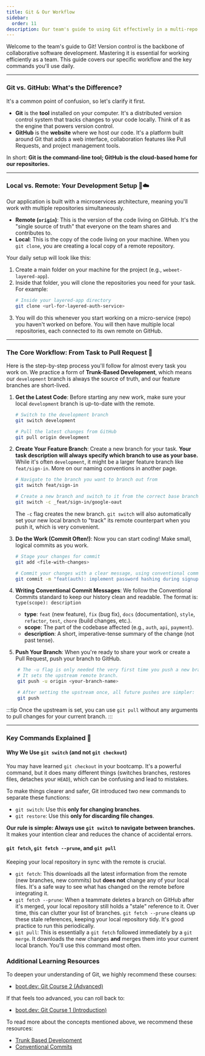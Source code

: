```yaml
---
title: Git & Our Workflow
sidebar:
  order: 11
description: Our team's guide to using Git effectively in a multi-repo environment.
---
```


Welcome to the team's guide to Git! Version control is the backbone of collaborative software development. Mastering it is essential for working efficiently as a team. This guide covers our specific workflow and the key commands you'll use daily.

---

### Git vs. GitHub: What's the Difference?

It's a common point of confusion, so let's clarify it first.

- **Git** is the **tool** installed on your computer. It's a distributed version control system that tracks changes to your code locally. Think of it as the engine that powers version control.
- **GitHub** is the **website** where we host our code. It's a platform built around Git that adds a web interface, collaboration features like Pull Requests, and project management tools.

In short: **Git is the command-line tool; GitHub is the cloud-based home for our repositories.**

---

### Local vs. Remote: Your Development Setup 🏡☁️

Our application is built with a microservices architecture, meaning you'll work with multiple repositories simultaneously.

- **Remote (`origin`)**: This is the version of the code living on GitHub. It's the "single source of truth" that everyone on the team shares and contributes to.
- **Local**: This is the copy of the code living on your machine. When you `git clone`, you are creating a local copy of a remote repository.

Your daily setup will look like this:

1.  Create a main folder on your machine for the project (e.g., `webeet-layered-app`).
2.  Inside that folder, you will clone the repositories you need for your task. For example:
    ```bash
    # Inside your layered-app directory
    git clone <url-for-layered-auth-service>
    ```
3.  You will do this whenever you start working on a micro-service (repo) you haven't worked on before. You will then have multiple local repositories, each connected to its own remote on GitHub.

---

### The Core Workflow: From Task to Pull Request 🚀

Here is the step-by-step process you'll follow for almost every task you work on. We practice a form of **Trunk-Based Development**, which means our `development` branch is always the source of truth, and our feature branches are short-lived.

1.  **Get the Latest Code**: Before starting any new work, make sure your local `development` branch is up-to-date with the remote.

    ```bash
    # Switch to the development branch
    git switch development

    # Pull the latest changes from GitHub
    git pull origin development
    ```

2.  **Create Your Feature Branch**: Create a new branch for your task. **Your task description will always specify which branch to use as your base.** While it's often `development`, it might be a larger feature branch like `feat/sign-in`. More on our naming conventions in another page.

    ```bash
    # Navigate to the branch you want to branch out from
    git switch feat/sign-in

    # Create a new branch and switch to it from the correct base branch
    git switch -c _feat/sign-in/google-oaut
    ```

    The `-c` flag creates the new branch. `git switch` will also automatically set your new local branch to "track" its remote counterpart when you push it, which is very convenient.

3.  **Do the Work (Commit Often!)**: Now you can start coding! Make small, logical commits as you work.

    ```bash
    # Stage your changes for commit
    git add <file-with-changes>

    # Commit your changes with a clear message, using conventional commit messages
    git commit -m "feat(auth): implement password hashing during signup"
    ```

4.  **Writing Conventional Commit Messages**: We follow the Conventional Commits standard to keep our history clean and readable. The format is:
    `type(scope): description`

    - **type**: `feat` (new feature), `fix` (bug fix), `docs` (documentation), `style`, `refactor`, `test`, `chore` (build changes, etc.).
    - **scope**: The part of the codebase affected (e.g., `auth`, `api`, `payment`).
    - **description**: A short, imperative-tense summary of the change (not past tense).

5.  **Push Your Branch**: When you're ready to share your work or create a Pull Request, push your branch to GitHub.

```bash
    # The -u flag is only needed the very first time you push a new branch.
    # It sets the upstream remote branch.
    git push -u origin <your-branch-name>

    # After setting the upstream once, all future pushes are simpler:
    git push
```

:::tip
Once the upstream is set, you can use `git pull` without any arguments to pull changes for your current branch.
:::

---

### Key Commands Explained 🧠

#### Why We Use `git switch` (and not `git checkout`)

You may have learned `git checkout` in your bootcamp. It's a powerful command, but it does many different things (switches branches, restores files, detaches your `HEAD`), which can be confusing and lead to mistakes.

To make things clearer and safer, Git introduced two new commands to separate these functions:

- `git switch`: Use this **only for changing branches**.
- `git restore`: Use this **only for discarding file changes**.

**Our rule is simple: Always use `git switch` to navigate between branches.** It makes your intention clear and reduces the chance of accidental errors.

#### `git fetch`, `git fetch --prune`, and `git pull`

Keeping your local repository in sync with the remote is crucial.

- `git fetch`: This downloads all the latest information from the remote (new branches, new commits) but **does not** change any of your local files. It's a safe way to see what has changed on the remote before integrating it.
- `git fetch --prune`: When a teammate deletes a branch on GitHub after it's merged, your local repository still holds a "stale" reference to it. Over time, this can clutter your list of branches. `git fetch --prune` cleans up these stale references, keeping your local repository tidy. It's good practice to run this periodically.
- `git pull`: This is essentially a `git fetch` followed immediately by a `git merge`. It downloads the new changes **and** merges them into your current local branch. You'll use this command most often.

### Additional Learning Resources

To deepen your understanding of Git, we highly recommend these courses:

- [boot.dev: Git Course 2 (Advanced)](https://www.boot.dev/learn/learn-git-2)

If that feels too advanced, you can roll back to:

- [boot.dev: Git Course 1 (Introduction)](https://www.boot.dev/learn/learn-git)

To read more about the concepts mentioned above, we recommend these resources:

- [Trunk Based Development](https://dora.dev/capabilities/trunk-based-development/)
- [Conventional Commits](https://www.conventionalcommits.org)

